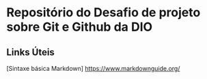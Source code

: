 # Repositório do Desafio de projeto sobre Git e Github da DIO

## Links Úteis
[Sintaxe básica Markdown] https://www.markdownguide.org/
